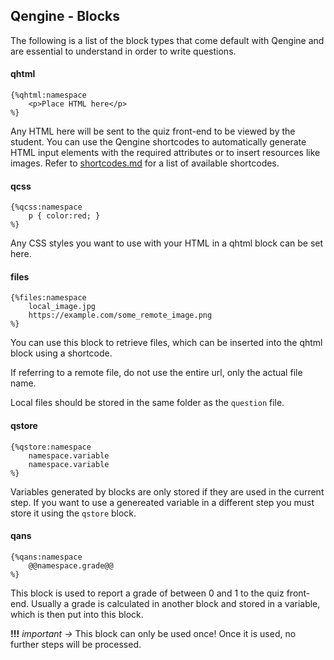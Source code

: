 ## Qengine - Blocks

The following is a list of the block types that come default with Qengine and are essential to understand in order to write questions.

#### qhtml
```
{%qhtml:namespace
    <p>Place HTML here</p>
%}
```
Any HTML here will be sent to the quiz front-end to be viewed by the student. You can use the Qengine shortcodes to automatically generate HTML input elements with the required attributes or to insert resources like images. Refer to [shortcodes.md](shortcodes.md) for a list of available shortcodes.

#### qcss
```
{%qcss:namespace
    p { color:red; }
%}
```
Any CSS styles you want to use with your HTML in a qhtml block can be set here.

#### files
```
{%files:namespace
    local_image.jpg
    https://example.com/some_remote_image.png
%}
```
You can use this block to retrieve files, which can be inserted into the qhtml block using a shortcode.

If referring to a remote file, do not use the entire url, only the actual file name.

Local files should be stored in the same folder as the `question` file.

#### qstore
```
{%qstore:namespace
    namespace.variable
    namespace.variable
%}
```

Variables generated by blocks are only stored if they are used in the current step. If you want to use a genereated variable in a different step you must store it using the `qstore` block.

#### qans
```
{%qans:namespace
    @@namespace.grade@@
%}
```

This block is used to report a grade of between 0 and 1 to the quiz front-end. Usually a grade is calculated in another block and stored in a variable, which is then put into this block. 

**!!!** *important →* This block can only be used once! Once it is used, no further steps will be processed.




